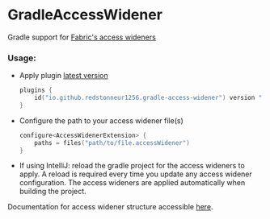 # GradleAccessWidener
Gradle support for [Fabric's access wideners](https://fabricmc.net/wiki/tutorial:accesswideners)


### Usage:

- Apply plugin [latest version](https://plugins.gradle.org/plugin/io.github.redstonneur1256.gradle-access-widener)
  ```kotlin
  plugins {
      id("io.github.redstonneur1256.gradle-access-widener") version "<version>"
  }
  ```
- Configure the path to your access widener file(s)
  ```kotlin
  configure<AccessWidenerExtension> {
      paths = files("path/to/file.accessWidener")
  }
  ```
- If using IntelliJ: reload the gradle project for the access wideners to apply.
  A reload is required every time you update any access widener configuration.
  The access wideners are applied automatically when building the project.

Documentation for access widener structure accessible [here](https://fabricmc.net/wiki/tutorial:accesswideners).